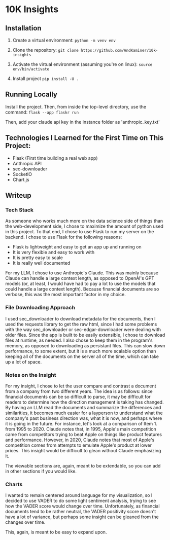 # 10K Insights

## Installation

1. Create a virtual environment:
`
python -m venv env
`

2. Clone the repository:
`
git clone https://github.com/AndKaminer/10k-insights
`

3. Activate the virtual environment (assuming you're on linux):
`
source env/bin/activate
`

4. Install project
`
pip install -U .
`


## Running Locally

Install the project. Then, from inside the top-level directory, use the command:
`
flask --app flaskr run
`

Then, add your claude api key in the instance folder as 'anthropic_key.txt'

## Technologies I Learned for the First Time on This Project:
- Flask (First time building a real web app)
- Anthropic API
- sec-downloader
- SocketIO
- Chart.js

## Writeup

### Tech Stack

As someone who works much more on the data science side of things than the web-development side,
I chose to maximize the amount of python used in this project.
To that end, I chose to use Flask to run my server on the backend.
I chose to use Flask for the following reasons:
- Flask is lightweight and easy to get an app up and running on
- It is very flexible and easy to work with
- It is pretty easy to scale
- It is really well documented

For my LLM, I chose to use Anthropic's Claude. This was mainly because Claude can handle
a large context length, as opposed to OpenAI's GPT models (or, at least, I would have had to pay a lot
to use the models that could handle a large context length).
Because financial documents are so verbose, this was the most important factor in my choice.

### File Downloading Approach
I used sec_downloader to download metadata for the documents, then I used the requests library to get the raw html,
since I had some problems with the way sec_downloader or sec-edgar-downloader were dealing with older files.
Since the app is built to be easily extensible, I chose to download files at runtime, as needed.
I also chose to keep them in the program's memory, as opposed to downloading as persistant files.
This can slow down performance, to some extent, but it is a much more scalable option than
keeping all of the documents on the server all of the time, which can take up a lot of space.

### Notes on the Insight
For my insight, I chose to let the user compare and contrast a document from a company from two different years.
The idea is as follows: since financial documents can be so difficult to parse, it may be difficult for readers
to determine how the direction management is taking has changed. By having an LLM read the documents 
and summarize the differences and similarities, it becomes much easier for a layperson to understand
what the company's past business direction was, what it is now, and perhaps where it is going in the future.
For instance, let's look at a comparison of Item 1. from 1995 to 2020. Claude notes that, in 1995, Apple's
main competition came from competitors trying to beat Apple on things like product features and performance.
However, in 2020, Claude notes that most of Apple's competition comes from attempts to emulate
Apple's product at lower prices. This insight would be difficult to glean without Claude emphasizing it.

The viewable sections are, again, meant to be extendable, so you can add in other sections if you would like.

### Charts
I wanted to remain centered around language for my visualization, so I decided to use VADER to do some light
sentiment analysis, trying to see how the VADER score would change over time. Unfortunately, as financial documents
tend to be rather neutral, the VADER positivity score doesn't have a lot of variance, but perhaps some insight can
be gleaned from the changes over time.

This, again, is meant to be easy to expand upon.
